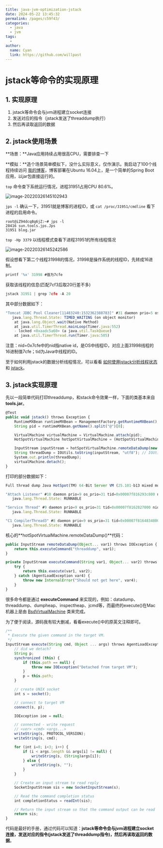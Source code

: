 ```yaml
---
title: java-jvm-optimization-jstack
date: 2024-05-22 13:45:32
permalink: /pages/c59f43/
categories:
  - java
  - jvm
tags:
  - 
author: 
  name: Cyan
  link: https://github.com/willpast
---
```

# jstack等命令的实现原理

## 1. 实现原理

1. jstack等命令会与jvm进程建立socket连接
2. 发送对应的指令（jstack发送了threaddump执行）
3. 然后再读取返回的数据

## 2. jstack使用场景

**场景：**Java应用持续占用很高CPU，需要排查一下

**模拟：**造个场景简单模拟下，没什么实际意义，仅作演示。我启动了100个线程持续访问 [我的博客](https://chenyongjun.vip/)，博客部署在Ubuntu 16.04上，是一个简单的Spring Boot应用，以jar包直接运行的。

`top` 命令查下系统运行情况，进程31951占用CPU 80.6%。

![image-20220326145102943](https://zszblog.oss-cn-beijing.aliyuncs.com/zszblog/image-20220326145102943.png)

`jps -l` 确认一下，31951就是博客的进程ID，或 `cat /proc/31951/cmdline` 看下进程的启用命令。

```
root@iZ94dcq8q6jZ:~# jps -l
28416 sun.tools.jps.Jps
31951 blog.jar
```

`top -Hp 3379` 以线程模式查看下进程31951的所有线程情况

![image-20220326145242586](https://zszblog.oss-cn-beijing.aliyuncs.com/zszblog/image-20220326145242586.png)

假设想看下第二个线程31998的情况，31998是操作系统的线程ID，先转成16进制。

```js
printf '%x' 31998 #值为7cfe
```

获取该线程的信息(匹配7cf3后取20行差不多)

```js
jstack 31951 | grep 7cfe -A 20
```

其中部分数据如下：

```js
"Tomcat JDBC Pool Cleaner[11483240:1532362388783]" #31 daemon prio=5 os_prio=0 tid=0x0a29dc00 nid=0x7cfe in Object.wait() [0xa2a69000]
   java.lang.Thread.State: TIMED_WAITING (on object monitor)
    at java.lang.Object.wait(Native Method)
    at java.util.TimerThread.mainLoop(Timer.java:552)
    - locked <0xaadc5a60> (a java.util.TaskQueue)
    at java.util.TimerThread.run(Timer.java:505)
```

注意：nid=0x7cfe中的nid指native id，是OS中线程ID，对应上面31998线程的16进制值7cfe；tid为Java中线程的ID。

至于如何利用jstack的数据分析线程情况，可以看看 [如何使用jstack分析线程状态](https://www.jianshu.com/p/6690f7e92f27) 和 [jstack](http://www.tianshouzhi.com/api/tutorials/jvm/351)。

## 3. jstack实现原理

先以一段简单代码打印threaddump，和stack命令效果一样，下面的类基本来自 **tools.jar**。

```js
@Test
public void jstack() throws Exception {
    RuntimeMXBean runtimeMXBean = ManagementFactory.getRuntimeMXBean();
    String pid = runtimeMXBean.getName().split("@")[0];

    VirtualMachine virtualMachine = VirtualMachine.attach(pid);
    HotSpotVirtualMachine hotSpotVirtualMachine = (HotSpotVirtualMachine) virtualMachine;

    InputStream inputStream = hotSpotVirtualMachine.remoteDataDump(new String[]{});
    String threadDump = IOUtils.toString(inputStream, "utf8"); // IOUtils from commons-io
    System.out.println(threadDump);
    virtualMachine.detach();
}
```

打印的部分数据如下：

```js
Full thread dump Java HotSpot(TM) 64-Bit Server VM (25.101-b13 mixed mode):

"Attach Listener" #10 daemon prio=9 os_prio=31 tid=0x00007f816293c800 nid=0x5b0f waiting on condition [0x0000000000000000]
   java.lang.Thread.State: RUNNABLE

"Service Thread" #9 daemon prio=9 os_prio=31 tid=0x00007f8162827000 nid=0x5303 runnable [0x0000000000000000]
   java.lang.Thread.State: RUNNABLE

"C1 CompilerThread3" #8 daemon prio=9 os_prio=31 tid=0x00007f8164834800 nid=0x5103 waiting on condition [0x0000000000000000]
   java.lang.Thread.State: RUNNABLE
```

核心的**hotSpotVirtualMachine.remoteDataDump()**代码：

```js
public InputStream remoteDataDump(Object... var1) throws IOException {
    return this.executeCommand("threaddump", var1);
}

private InputStream executeCommand(String var1, Object... var2) throws IOException {
    try {
        return this.execute(var1, var2);
    } catch (AgentLoadException var4) {
        throw new InternalError("Should not get here", var4);
    }
}
```

很多命令都是通过 **executeCommand** 来实现的，例如：datadump、threaddump、dumpheap、inspectheap、jcmd等，而最终的execute()在Mac机器上是由 [BsdVirtualMachine](https://github.com/frohoff/jdk8u-jdk/blob/master/src/solaris/classes/sun/tools/attach/BsdVirtualMachine.java) 类来完成。

为了便于阅读，源码我有较大删减，看看execute()中的原英文注释即可。

```js
/**
 * Execute the given command in the target VM.
 */
InputStream execute(String cmd, Object ... args) throws AgentLoadException, IOException {
    // did we detach?
    String p;
    synchronized (this) {
        if (this.path == null) {
            throw new IOException("Detached from target VM");
        }
        p = this.path;
    }

    // create UNIX socket
    int s = socket();

    // connect to target VM
    connect(s, p);

    IOException ioe = null;

    // connected - write request
    // <ver> <cmd> <args...>
    writeString(s, PROTOCOL_VERSION);
    writeString(s, cmd);

    for (int i=0; i<3; i++) {
        if (i < args.length && args[i] != null) {
            writeString(s, (String)args[i]);
        } else {
            writeString(s, "");
        }
    }

    // Create an input stream to read reply
    SocketInputStream sis = new SocketInputStream(s);

    // Read the command completion status
    int completionStatus = readInt(sis);

    // Return the input stream so that the command output can be read
    return sis;
}
```

代码是最好的手册，通过代码可以知道：**jstack等命令会与jvm进程建立socket连接，发送对应的指令(jstack发送了threaddump指令)，然后再读取返回的数据**。